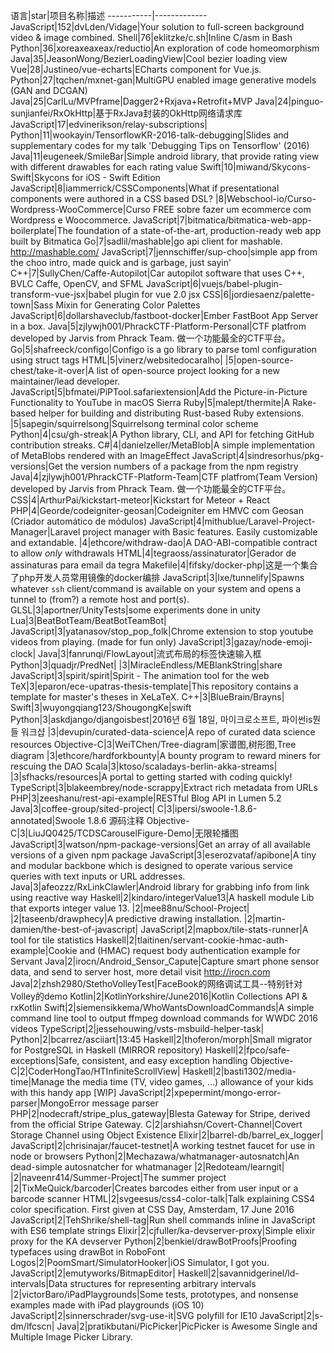 语言|star|项目名称|描述
-----------|-------------
JavaScript|152|dvLden/Vidage|Your solution to full-screen background video & image combined.
Shell|76|eklitzke/c.sh|Inline C/asm in Bash
Python|36|xoreaxeaxeax/reductio|An exploration of code homeomorphism
Java|35|JeasonWong/BezierLoadingView|Cool bezier loading view
Vue|28|Justineo/vue-echarts|ECharts component for Vue.js.
Python|27|tqchen/mxnet-gan|MultiGPU enabled image generative models (GAN and DCGAN)
Java|25|CarlLu/MVPframe|Dagger2+Rxjava+Retrofit+MVP
Java|24|pinguo-sunjianfei/RxOkHttp|基于RxJava封装的OkHttp网络请求库
JavaScript|17|edvinerikson/relay-subscriptions|
Python|11|wookayin/TensorflowKR-2016-talk-debugging|Slides and supplementary codes for my talk 'Debugging Tips on Tensorflow' (2016)
Java|11|eugeneek/SmileBar|Simple android library, that provide rating view with different drawables for each rating value
Swift|10|miwand/Skycons-Swift|Skycons for iOS - Swift Edition
JavaScript|8|iammerrick/CSSComponents|What if presentational components were authored in a CSS based DSL?
|8|Webschool-io/Curso-Wordpress-WooCommerce|Curso FREE sobre fazer um ecommerce com Wordpress e Woocommerce.
JavaScript|7|bitmatica/bitmatica-web-app-boilerplate|The foundation of a state-of-the-art, production-ready web app built by Bitmatica
Go|7|sadlil/mashable|go api client for mashable. http://mashable.com/
JavaScript|7|jennschiffer/sup-choo|simple app from the choo intro, made quick and is garbage, just sayin' 
C++|7|SullyChen/Caffe-Autopilot|Car autopilot software that uses C++, BVLC Caffe, OpenCV, and SFML
JavaScript|6|vuejs/babel-plugin-transform-vue-jsx|babel plugin for vue 2.0 jsx
CSS|6|jordiesaenz/palette-town|Sass Mixin for Generating Color Palettes
JavaScript|6|dollarshaveclub/fastboot-docker|Ember FastBoot App Server in a box.
Java|5|zjlywjh001/PhrackCTF-Platform-Personal|CTF platfrom developed by Jarvis from Phrack Team. 做一个功能最全的CTF平台。
Go|5|shafreeck/configo|Configo is a go library to parse toml configuration using struct tags
HTML|5|vinerz/websitedocaralho|
|5|open-source-chest/take-it-over|A list of open-source project looking for a new maintainer/lead developer.
JavaScript|5|bfmatei/PiPTool.safariextension|Add the Picture-in-Picture Functionality to YouTube in macOS Sierra
Ruby|5|malept/thermite|A Rake-based helper for building and distributing Rust-based Ruby extensions.
|5|sapegin/squirrelsong|Squirrelsong terminal color scheme
Python|4|csu/gh-streak|A Python library, CLI, and API for fetching GitHub contribution streaks.
C#|4|danielzeller/MetaBlob|A simple implementation of MetaBlobs rendered with an ImageEffect
JavaScript|4|sindresorhus/pkg-versions|Get the version numbers of a package from the npm registry
Java|4|zjlywjh001/PhrackCTF-Platform-Team|CTF platfrom(Team Version) developed by Jarvis from Phrack Team. 做一个功能最全的CTF平台。
CSS|4|ArthurPai/kickstart-meteor|Kickstart for Meteor + React
PHP|4|Georde/codeigniter-geosan|Codeigniter em HMVC com Geosan (Criador automático de módulos)
JavaScript|4|mithublue/Laravel-Project-Manager|Laravel project manager with Basic features. Easily customizable and extandable.
|4|ethcore/withdraw-dao|A DAO-ABI-compatible contract to allow *only* withdrawals 
HTML|4|tegraoss/assinaturator|Gerador de assinaturas para email da tegra
Makefile|4|fifsky/docker-php|这是一个集合了php开发人员常用镜像的docker编排
JavaScript|3|lxe/tunnelify|Spawns whatever `ssh` client/command is available on your system and opens a tunnel to (from?) a remote host and port(s).
GLSL|3|aportner/UnityTests|some experiments done in unity
Lua|3|BeatBotTeam/BeatBotTeamBot|
JavaScript|3|yatanasov/stop_pop_folk|Chrome extension to stop youtube videos from playing. (made for fun only)
JavaScript|3|gazay/node-emoji-clock|
Java|3|fanrunqi/FlowLayout|流式布局的标签快速输入框
Python|3|quadjr/PredNet|
|3|MiracleEndless/MEBlankString|share
JavaScript|3|spirit/spirit|Spirit - The animation tool for the web
TeX|3|eparon/ece-upatras-thesis-template|This repository contains a template for master's theses in XeLaTeX.
C++|3|BlueBrain/Brayns|
Swift|3|wuyongqiang123/ShougongKe|swift
Python|3|askdjango/djangoisbest|2016년 6월 18일, 마이크로소프트, 파이썬is뭔들 워크샵
|3|devupin/curated-data-science|A repo of curated data science resources
Objective-C|3|WeiTChen/Tree-diagram|家谱图,树形图,Tree diagram
|3|ethcore/hardforkbounty|A bounty program to reward miners for rescuing the DAO
Scala|3|ktoso/scaladays-berlin-akka-streams|
|3|sfhacks/resources|A portal to getting started with coding quickly!
TypeScript|3|blakeembrey/node-scrappy|Extract rich metadata from URLs
PHP|3|zeeshanu/rest-api-example|RESTful Blog API in Lumen 5.2
Java|3|coffee-group/sited-project|
C|3|ipersi/swoole-1.8.6-annotated|Swoole 1.8.6 源码注释
Objective-C|3|LiuJQ0425/TCDSCarouselFigure-Demo|无限轮播图
JavaScript|3|watson/npm-package-versions|Get an array of all available versions of a given npm package
JavaScript|3|eserozvataf/apibone|A tiny and modular backbone which is designed to operate various service queries with text inputs or URL addresses.
Java|3|afeozzz/RxLinkClawler|Android library for grabbing info from link using reactive way
Haskell|2|kindaro/integerValue13|A haskell module Lib that exports integer value 13.
|2|mee88nu/School-Project|
|2|taseenb/drawphecy|A predictive drawing installation.
|2|martin-damien/the-best-of-javascript|
JavaScript|2|mapbox/tile-stats-runner|A tool for tile statistics
Haskell|2|tlaitinen/servant-cookie-hmac-auth-example|Cookie and (HMAC) request body authentication example for Servant
Java|2|irocn/Android_Sensor_Capute|Capture smart phone sensor data, and send to server host, more detail visit http://irocn.com
Java|2|zhsh2980/StethoVolleyTest|FaceBook的网络调试工具--特别针对Volley的demo
Kotlin|2|KotlinYorkshire/June2016|Kotlin Collections API & rxKotlin
Swift|2|siemensikkema/WhoWantsDownloadCommands|A simple command line tool to output ffmpeg download commands for WWDC 2016 videos
TypeScript|2|jessehouwing/vsts-msbuild-helper-task|
Python|2|bcarrez/asciiart|13:45
Haskell|2|thoferon/morph|Small migrator for PostgreSQL in Haskell (MIRROR repository)
Haskell|2|fpco/safe-exceptions|Safe, consistent, and easy exception handling
Objective-C|2|CoderHongTao/HTInfiniteScrollView|
Haskell|2|basti1302/media-time|Manage the media time (TV, video games, ...) allowance of your kids with this handy app [WIP]
JavaScript|2|xpepermint/mongo-error-parser|MongoError message parser
PHP|2|nodecraft/stripe_plus_gateway|Blesta Gateway for Stripe, derived from the official Stripe Gateway.
C|2|arshiahsn/Covert-Channel|Covert Storage Channel using Object Existence
Elixir|2|barrel-db/barrel_ex_logger|
JavaScript|2|chrisinajar/faucet-testnet|A working testnet faucet for use in node or browsers
Python|2|Mechazawa/whatmanager-autosnatch|An dead-simple autosnatcher for whatmanager
|2|Redoteam/learngit|
|2|naveenr414/Summer-Project|The summer project
|2|TixMeQuick/barcoder|Creates barcodes either from user input or a barcode scanner
HTML|2|svgeesus/css4-color-talk|Talk explaining CSS4 color specification. First given at CSS Day, Amsterdam, 17 June 2016
JavaScript|2|TehShrike/shell-tag|Run shell commands inline in JavaScript with ES6 template strings
Elixir|2|cjfuller/ka-devserver-proxy|Simple elixir proxy for the KA devserver
Python|2|benkiel/drawBotProofs|Proofing typefaces using drawBot in RoboFont
Logos|2|PoomSmart/SimulatorHooker|iOS Simulator, I got you.
JavaScript|2|emutyworks/BitmapEditor|
Haskell|2|savannidgerinel/ld-intervals|Data structures for representing arbitrary intervals
|2|victorBaro/iPadPlaygrounds|Some tests, prototypes, and nonsense examples made with iPad playgrounds (iOS 10) 
JavaScript|2|sinnerschrader/svg-use-it|SVG polyfill for IE10
JavaScript|2|s-dm/lfcscn|
Java|2|pratikbutani/PicPicker|PicPicker is Awesome Single and Multiple Image Picker Library.
